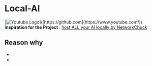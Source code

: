 # Local-AI
[![Youtube Logo]([https://github.com/images/logo.png](https://external-content.duckduckgo.com/iu/?u=https%3A%2F%2Fstatic.vecteezy.com%2Fsystem%2Fresources%2Fpreviews%2F023%2F986%2F473%2Foriginal%2Fyoutube-logo-youtube-logo-transparent-youtube-icon-transparent-free-free-png.png&f=1&nofb=1&ipt=ebee9a21c48ee3681f8b9d789c7b2f06b6c2827f6f9eb66d1a285f52e81671a8&ipo=images))]([https://github.com](https://www.youtube.com/))
**Inspiration for the Project** : [host ALL your AI locally by NetworkChuck](https://www.youtube.com/watch?v=Wjrdr0NU4Sk&t=648s)

Reason why
-
-
-
